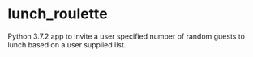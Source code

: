 # lunch_roulette

Python 3.7.2 app to invite a user specified number of random guests to lunch based on a user supplied list.
